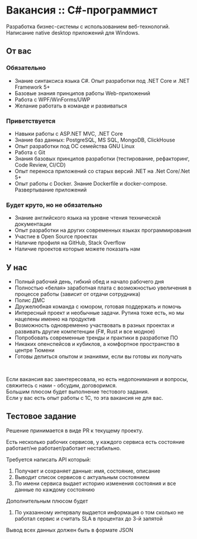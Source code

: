 # Вакансия :: C#-программист

Разработка бизнес-системы с использованием веб-технологий. Написание native desktop приложений для Windows.

## От вас

### Обязательно

- Знание синтаксиса языка C#. Опыт разработки под .NET Core и .NET Framework 5+
- Базовые знания принципов работы Web-приложений
- Работа с WPF/WinForms/UWP
- Желание работать в команде и развиваться

### Приветствуется

- Навыки работы с ASP.NET MVC, .NET Core
- Знание баз данных: PostgreSQL, MS SQL, MongoDB, ClickHouse
- Опыт разработки под ОС семейства GNU Linux
- Работа с Git
- Знания базовых принципов разработки (тестирование, рефакторинг, Code Review, CI/CD)
- Опыт переноса приложений со старых версий .NET на .Net Core/.Net 5+
- Опыт работы с Docker. Знание Dockerfile и docker-compose. Развертывание приложений

### Будет круто, но не обязательно

- Знание английского языка на уровне чтения технической документации
- Опыт разработки на других современных языках программирования
- Участие в Open Source проектах
- Наличие профиля на GitHub, Stack Overflow
- Наличие проектов которые можете показать нам

## У нас

- Полный рабочий день, гибкий обед и начало рабочего дня
- Полностью «белая» заработная плата с возможностью увеличения в процессе работы (зависит от отдачи сотрудника)
- Полис ДМС
- Дружелюбная команда с юмором, готовая поддержать и помочь
- Интересный проект и необычные задачи. Рутина тоже есть, но мы нацелены именно на продуктив
- Возможность одновременно участвовать в разных проектах и развивать другие компетенции (F#, Rust и все модное)
- Попробовать современные тренды и практики в разработке ПО
- Никаких опенспейсов и кубиклов, а комфортное пространство в центре Тюмени
- Готовы делиться опытом и знаниями, если вы готовы их получать

&nbsp;  

Если вакансия вас заинтересовала, но есть недопонимания и вопросы, свяжитесь с нами - обсудим, договоримся.  
Большим плюсом будет выполнение тестового задания.  
Если у вас есть опыт работы с 1С, то эта вакансия не для вас.

## Тестовое задание

Решение принимается в виде PR к текущему проекту.

Есть несколько рабочих сервисов, у каждого сервиса есть состояние работает/не работает/работает нестабильно.

Требуется написать API который:

1. Получает и сохраняет данные: имя, состояние, описание
2. Выводит список сервисов с актуальным состоянием
3. По имени сервиса выдает историю изменения состояния и все данные по каждому состоянию

Дополнительным плюсом будет

1. По указанному интервалу выдается информация о том сколько не работал сервис и считать SLA в процентах до 3-й запятой

Вывод всех данных должен быть в формате JSON
